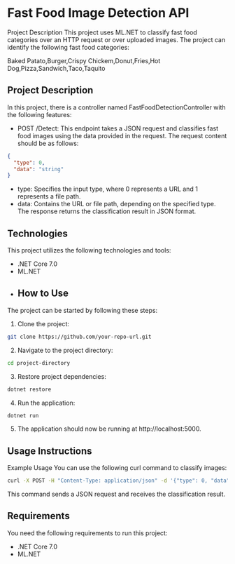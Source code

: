 # Fast Food Image Detection API
Project Description
This project uses ML.NET to classify fast food categories over an HTTP request or over uploaded images. The project can identify the following fast food categories:

Baked Patato,Burger,Crispy Chickem,Donut,Fries,Hot Dog,Pizza,Sandwich,Taco,Taquito
## Project Description
In this project, there is a controller named FastFoodDetectionController with the following features:

- POST /Detect: This endpoint takes a JSON request and classifies fast food images using the data provided in the request. The request content should be as follows:

  
```json
{
  "type": 0,
  "data": "string"
}
```
- type: Specifies the input type, where 0 represents a URL and 1 represents a file path.
- data: Contains the URL or file path, depending on the specified type.
The response returns the classification result in JSON format.
## Technologies
This project utilizes the following technologies and tools:
- .NET Core 7.0
- ML.NET
- ## How to Use
The project can be started by following these steps:

1. Clone the project:
```bash
git clone https://github.com/your-repo-url.git
```
2. Navigate to the project directory:
```bash
cd project-directory
```
3. Restore project dependencies:
```bash
dotnet restore
```
4. Run the application:
```bash
dotnet run
```
5. The application should now be running at http://localhost:5000.

## Usage Instructions
Example Usage
You can use the following curl command to classify images:
```bash
curl -X POST -H "Content-Type: application/json" -d '{"type": 0, "data": "URL_or_FilePath"}' http://localhost:5000/Detect
```
This command sends a JSON request and receives the classification result.
## Requirements

You need the following requirements to run this project:

- .NET Core 7.0
- ML.NET


  
